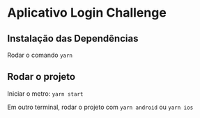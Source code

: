 # Aplicativo Login Challenge

## Instalação das Dependências
Rodar o comando 
`yarn `

## Rodar o projeto

Iniciar o metro: `yarn start`

Em outro terminal, rodar o projeto com `yarn android` ou `yarn ios`
